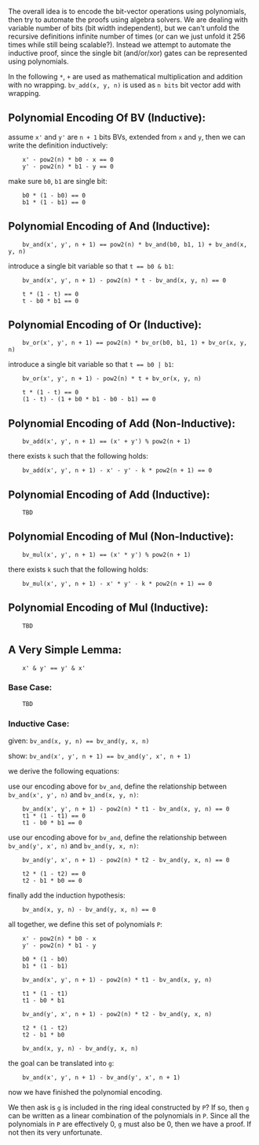 The overall idea is to encode the bit-vector operations using polynomials, then try to automate the proofs using algebra solvers.
We are dealing with variable number of bits (bit width independent), but we can't unfold the recursive definitions infinite number of times (or can we just unfold it 256 times while still being scalable?). Instead we attempt to automate the inductive proof, since the single bit (and/or/xor) gates can be represented using polynomials.

In the following `*`, `+` are used as mathematical multiplication and addition with no wrapping. `bv_add(x, y, n)` is used as `n bits` bit vector add with wrapping.

## Polynomial Encoding Of BV (Inductive):

assume `x'`	and `y'` are `n + 1` bits BVs, extended from `x` and `y`, then we can write the definition inductively:

		x' - pow2(n) * b0 - x == 0
		y' - pow2(n) * b1 - y == 0

make sure `b0`, `b1` are single bit:

		b0 * (1 - b0) == 0
		b1 * (1 - b1) == 0

## Polynomial Encoding of And (Inductive):

		bv_and(x', y', n + 1) == pow2(n) * bv_and(b0, b1, 1) + bv_and(x, y, n)

introduce a single bit variable so that `t == b0 & b1`:

		bv_and(x', y', n + 1) - pow2(n) * t - bv_and(x, y, n) == 0

		t * (1 - t) == 0
		t - b0 * b1 == 0

## Polynomial Encoding of Or (Inductive):

		bv_or(x', y', n + 1) == pow2(n) * bv_or(b0, b1, 1) + bv_or(x, y, n)

introduce a single bit variable so that `t == b0 | b1`:

		bv_or(x', y', n + 1) - pow2(n) * t + bv_or(x, y, n)

		t * (1 - t) == 0
		(1 - t) - (1 + b0 * b1 - b0 - b1) == 0

## Polynomial Encoding of Add (Non-Inductive):

		bv_add(x', y', n + 1) == (x' + y') % pow2(n + 1)

there exists `k` such that the following holds:

		bv_add(x', y', n + 1) - x' - y' - k * pow2(n + 1) == 0

## Polynomial Encoding of Add (Inductive):

		TBD

## Polynomial Encoding of Mul (Non-Inductive):

		bv_mul(x', y', n + 1) == (x' * y') % pow2(n + 1)

there exists `k` such that the following holds:

		bv_mul(x', y', n + 1) - x' * y' - k * pow2(n + 1) == 0

## Polynomial Encoding of Mul (Inductive):

		TBD

## A Very Simple Lemma:

		x' & y' == y' & x'

### Base Case:

		TBD

### Inductive Case:

given: `bv_and(x, y, n) == bv_and(y, x, n)`

show: `bv_and(x', y', n + 1) == bv_and(y', x', n + 1)`

we derive the following equations:

use our encoding above for `bv_and`, define the relationship between `bv_and(x', y', n)` and `bv_and(x, y, n)`:

		bv_and(x', y', n + 1) - pow2(n) * t1 - bv_and(x, y, n) == 0
		t1 * (1 - t1) == 0
		t1 - b0 * b1 == 0

use our encoding above for `bv_and`, define the relationship between `bv_and(y', x', n)` and `bv_and(y, x, n)`:

		bv_and(y', x', n + 1) - pow2(n) * t2 - bv_and(y, x, n) == 0

		t2 * (1 - t2) == 0
		t2 - b1 * b0 == 0

finally add the induction hypothesis:

		bv_and(x, y, n) - bv_and(y, x, n) == 0

all together, we define this set of polynomials `P`:

		x' - pow2(n) * b0 - x
		y' - pow2(n) * b1 - y

		b0 * (1 - b0)
		b1 * (1 - b1)

		bv_and(x', y', n + 1) - pow2(n) * t1 - bv_and(x, y, n)

		t1 * (1 - t1)
		t1 - b0 * b1

		bv_and(y', x', n + 1) - pow2(n) * t2 - bv_and(y, x, n)

		t2 * (1 - t2)
		t2 - b1 * b0

		bv_and(x, y, n) - bv_and(y, x, n)

the goal can be translated into `g`:

		bv_and(x', y', n + 1) - bv_and(y', x', n + 1)

now we have finished the polynomial encoding. 

We then ask is `g` is included in the ring ideal constructed by `P`? If so, then `g` can be written as a linear combination of the polynomials in `P`. Since all the polynomials in `P` are effectively 0, `g` must also be 0, 
then we have a proof. If not then its very unfortunate. 

<!-- ## A Slightly More Complicated Lemma -->
